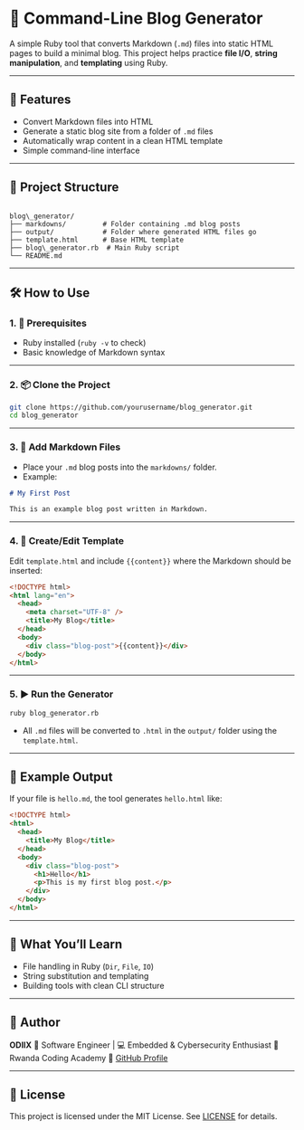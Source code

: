 # 📝 Command-Line Blog Generator

A simple Ruby tool that converts Markdown (`.md`) files into static HTML pages to build a minimal blog. This project helps practice **file I/O**, **string manipulation**, and **templating** using Ruby.

---

## 🚀 Features

- Convert Markdown files into HTML
- Generate a static blog site from a folder of `.md` files
- Automatically wrap content in a clean HTML template
- Simple command-line interface

---

## 📂 Project Structure

```

blog\_generator/
├── markdowns/         # Folder containing .md blog posts
├── output/            # Folder where generated HTML files go
├── template.html      # Base HTML template
├── blog\_generator.rb  # Main Ruby script
└── README.md

```

---

## 🛠️ How to Use

### 1. 🔧 Prerequisites

- Ruby installed (`ruby -v` to check)
- Basic knowledge of Markdown syntax

---

### 2. 📦 Clone the Project

```bash
git clone https://github.com/yourusername/blog_generator.git
cd blog_generator
```

---

### 3. 📁 Add Markdown Files

- Place your `.md` blog posts into the `markdowns/` folder.
- Example:

```markdown
# My First Post

This is an example blog post written in Markdown.
```

---

### 4. 🧠 Create/Edit Template

Edit `template.html` and include `{{content}}` where the Markdown should be inserted:

```html
<!DOCTYPE html>
<html lang="en">
  <head>
    <meta charset="UTF-8" />
    <title>My Blog</title>
  </head>
  <body>
    <div class="blog-post">{{content}}</div>
  </body>
</html>
```

---

### 5. ▶️ Run the Generator

```bash
ruby blog_generator.rb
```

- All `.md` files will be converted to `.html` in the `output/` folder using the `template.html`.

---

## 📌 Example Output

If your file is `hello.md`, the tool generates `hello.html` like:

```html
<!DOCTYPE html>
<html>
  <head>
    <title>My Blog</title>
  </head>
  <body>
    <div class="blog-post">
      <h1>Hello</h1>
      <p>This is my first blog post.</p>
    </div>
  </body>
</html>
```

---

## 🧠 What You’ll Learn

- File handling in Ruby (`Dir`, `File`, `IO`)
- String substitution and templating
- Building tools with clean CLI structure

---

## 👤 Author

**ODIIX**
🚀 Software Engineer | 💻 Embedded & Cybersecurity Enthusiast
📍 Rwanda Coding Academy
🔗 [GitHub Profile](https://github.com/mahingaRodin)

---

## 📝 License

This project is licensed under the MIT License. See [LICENSE](LICENSE) for details.
